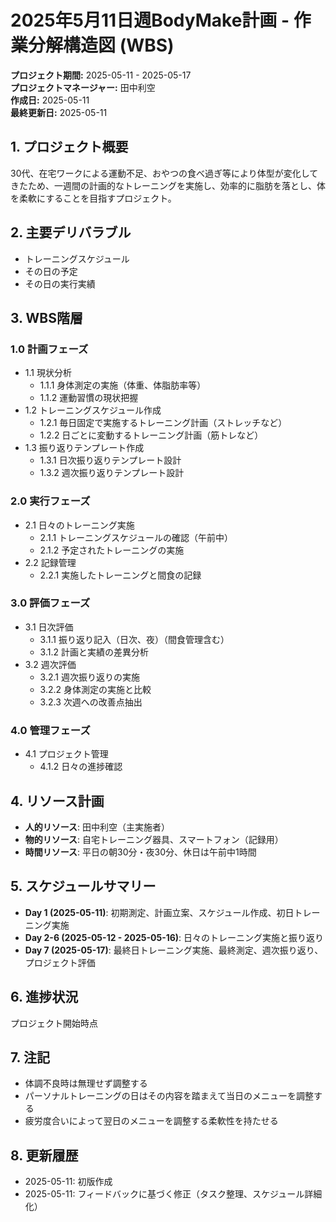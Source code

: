 # 2025年5月11日週BodyMake計画 - 作業分解構造図 (WBS)

**プロジェクト期間:** 2025-05-11 - 2025-05-17  
**プロジェクトマネージャー:** 田中利空  
**作成日:** 2025-05-11  
**最終更新日:** 2025-05-11  

## 1. プロジェクト概要

30代、在宅ワークによる運動不足、おやつの食べ過ぎ等により体型が変化してきたため、一週間の計画的なトレーニングを実施し、効率的に脂肪を落とし、体を柔軟にすることを目指すプロジェクト。

## 2. 主要デリバラブル

- トレーニングスケジュール
- その日の予定
- その日の実行実績

## 3. WBS階層

### 1.0 計画フェーズ
- 1.1 現状分析
  - 1.1.1 身体測定の実施（体重、体脂肪率等）
  - 1.1.2 運動習慣の現状把握
- 1.2 トレーニングスケジュール作成
  - 1.2.1 毎日固定で実施するトレーニング計画（ストレッチなど）
  - 1.2.2 日ごとに変動するトレーニング計画（筋トレなど）
- 1.3 振り返りテンプレート作成
  - 1.3.1 日次振り返りテンプレート設計
  - 1.3.2 週次振り返りテンプレート設計

### 2.0 実行フェーズ
- 2.1 日々のトレーニング実施
  - 2.1.1 トレーニングスケジュールの確認（午前中）
  - 2.1.2 予定されたトレーニングの実施
- 2.2 記録管理
  - 2.2.1 実施したトレーニングと間食の記録

### 3.0 評価フェーズ
- 3.1 日次評価
  - 3.1.1 振り返り記入（日次、夜）（間食管理含む）
  - 3.1.2 計画と実績の差異分析
- 3.2 週次評価
  - 3.2.1 週次振り返りの実施
  - 3.2.2 身体測定の実施と比較
  - 3.2.3 次週への改善点抽出

### 4.0 管理フェーズ
- 4.1 プロジェクト管理
  - 4.1.2 日々の進捗確認

## 4. リソース計画

- **人的リソース**: 田中利空（主実施者）
- **物的リソース**: 自宅トレーニング器具、スマートフォン（記録用）
- **時間リソース**: 平日の朝30分・夜30分、休日は午前中1時間

## 5. スケジュールサマリー

- **Day 1 (2025-05-11)**: 初期測定、計画立案、スケジュール作成、初日トレーニング実施
- **Day 2-6 (2025-05-12 - 2025-05-16)**: 日々のトレーニング実施と振り返り
- **Day 7 (2025-05-17)**: 最終日トレーニング実施、最終測定、週次振り返り、プロジェクト評価

## 6. 進捗状況

プロジェクト開始時点

## 7. 注記

- 体調不良時は無理せず調整する
- パーソナルトレーニングの日はその内容を踏まえて当日のメニューを調整する
- 疲労度合いによって翌日のメニューを調整する柔軟性を持たせる

## 8. 更新履歴

- 2025-05-11: 初版作成
- 2025-05-11: フィードバックに基づく修正（タスク整理、スケジュール詳細化） 